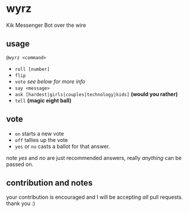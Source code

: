 # wyrz
Kik Messenger Bot over the wire

## usage

`@wyrz <command>`
- `roll [number]`
- `flip`
- `vote` *see below for more info*
- `say <message>`
- `ask [hardest|girls|couples|technology|kids]` **(would you rather)**
- `tell` **(magic eight ball)**

## vote

- `on` starts a new vote
- `off` tallies up the vote
- `yes` or `no` casts a ballot for that answer.

note *yes* and *no* are just recommended answers, really *anything* can be passed on.

## contribution and notes

your contribution is encouraged and I will be accepting *all* pull requests.
thank you :)
